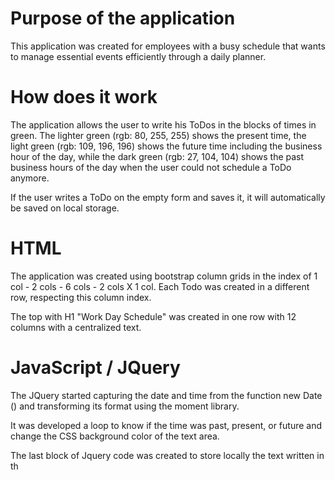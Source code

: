 # Purpose of the application

This application was created for employees with a busy schedule that wants to manage essential events efficiently through a daily planner.


# How does it work

The application allows the user to write his ToDos in the blocks of times in green. The lighter green (rgb: 80, 255, 255) shows the present time, the light green (rgb: 109, 196, 196) shows the future time including the business hour of the day, while the dark green (rgb: 27, 104, 104) shows the past business hours of the day when the user could not schedule a ToDo anymore.

If the user writes a ToDo on the empty form and saves it, it will automatically be saved on local storage.

# HTML

The application was created using bootstrap column grids in the index of 1 col - 2 cols - 6 cols - 2 cols X 1 col. Each Todo was created in a different row, respecting this column index.

The top with H1 "Work Day Schedule" was created in one row with 12 columns with a centralized text.

# JavaScript / JQuery

The JQuery started capturing the date and time from the function new Date () and transforming its format using the moment library.

It was developed a loop to know if the time was past, present, or future and change the CSS background color of the text area.

The last block of Jquery code was created to store locally the text written in th
